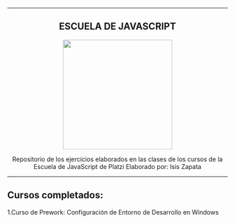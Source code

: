 ---------------------

<div align="center" >

## ESCUELA DE JAVASCRIPT


<img src="https://www.amvo.org.mx/wp-content/uploads/2021/04/logo-platzi-2.png" height="250px">

Repositorio de los ejercicios elaborados en las clases de los cursos de la Escuela de JavaScript de Platzi
Elaborado por: Isis Zapata
</div>

---------------------
## Cursos completados:

1.Curso de Prework: Configuración de Entorno de Desarrollo en Windows

